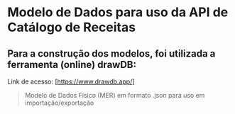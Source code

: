 # Modelo de Dados para uso da API de Catálogo de Receitas

## Para a construção dos modelos, foi utilizada a ferramenta (online) drawDB:

Link de acesso: [https://www.drawdb.app/]

> Modelo de Dados Físico (MER) em formato .json para uso em importação/exportação
